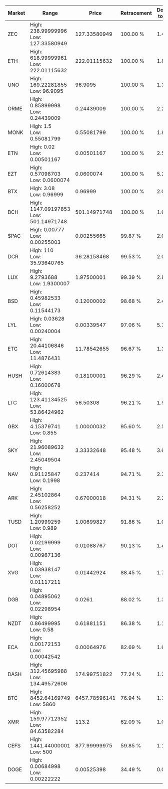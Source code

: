| Market | Range | Price| Retracement | Doubles to 50% |
| --- | --- | --- | --- | --- |
| ZEC | High: 238.99999996<br />Low: 127.33580949 | 127.33580949 | 100.00 % | 1.44 |
| ETH | High: 618.99999961<br />Low: 222.01115632 | 222.01115632 | 100.00 % | 1.89 |
| UNO | High: 169.22281855<br />Low: 96.9095 | 96.9095 | 100.00 % | 1.37 |
| ORME | High: 0.85899998<br />Low: 0.24439009 | 0.24439009 | 100.00 % | 2.26 |
| MONK | High: 1.5<br />Low: 0.55081799 | 0.55081799 | 100.00 % | 1.86 |
| ETN | High: 0.02<br />Low: 0.00501167 | 0.00501167 | 100.00 % | 2.50 |
| EZT | High: 0.57098703<br />Low: 0.0600074 | 0.0600074 | 100.00 % | 5.26 |
| BTX | High: 3.08<br />Low: 0.96999 | 0.96999 | 100.00 % | 2.09 |
| BCH | High: 1147.09197853<br />Low: 501.14971748 | 501.14971748 | 100.00 % | 1.64 |
| $PAC | High: 0.00777<br />Low: 0.00255003 | 0.00255665 | 99.87 % | 2.02 |
| DCR | High: 110<br />Low: 35.93640765 | 36.28158468 | 99.53 % | 2.01 |
| LUX | High: 9.2793688<br />Low: 1.9300007 | 1.97500001 | 99.39 % | 2.84 |
| BSD | High: 0.45982533<br />Low: 0.11544173 | 0.12000002 | 98.68 % | 2.40 |
| LYL | High: 0.03628<br />Low: 0.00240004 | 0.00339547 | 97.06 % | 5.70 |
| ETC | High: 20.44106846<br />Low: 11.4876431 | 11.78542655 | 96.67 % | 1.35 |
| HUSH | High: 0.72614383<br />Low: 0.16000678 | 0.18100001 | 96.29 % | 2.45 |
| LTC | High: 123.41134525<br />Low: 53.86424962 | 56.50308 | 96.21 % | 1.57 |
| GBX | High: 4.15379741<br />Low: 0.855 | 1.00000032 | 95.60 % | 2.50 |
| SKY | High: 21.96089632<br />Low: 2.45049504 | 3.33332648 | 95.48 % | 3.66 |
| NAV | High: 0.91125847<br />Low: 0.1998 | 0.237414 | 94.71 % | 2.34 |
| ARK | High: 2.45102864<br />Low: 0.56258252 | 0.67000018 | 94.31 % | 2.25 |
| TUSD | High: 1.20999259<br />Low: 0.989 | 1.00699827 | 91.86 % | 1.09 |
| DOT | High: 0.02199999<br />Low: 0.00967136 | 0.01088767 | 90.13 % | 1.45 |
| XVG | High: 0.03938147<br />Low: 0.01117211 | 0.01442924 | 88.45 % | 1.75 |
| DGB | High: 0.04895062<br />Low: 0.02298954 | 0.0261 | 88.02 % | 1.38 |
| NZDT | High: 0.86499995<br />Low: 0.58 | 0.61881151 | 86.38 % | 1.17 |
| ECA | High: 0.00172153<br />Low: 0.00042542 | 0.00064976 | 82.69 % | 1.65 |
| DASH | High: 312.45695988<br />Low: 134.49572606 | 174.99751822 | 77.24 % | 1.28 |
| BTC | High: 8452.64169749<br />Low: 5860 | 6457.78596141 | 76.94 % | 1.11 |
| XMR | High: 159.97712352<br />Low: 84.63582284 | 113.2 | 62.09 % | 1.08 |
| CEFS | High: 1441.44000001<br />Low: 500 | 877.99999975 | 59.85 % | 1.11 |
| DOGE | High: 0.00684998<br />Low: 0.00222222 | 0.00525398 | 34.49 % | 0.00 |
